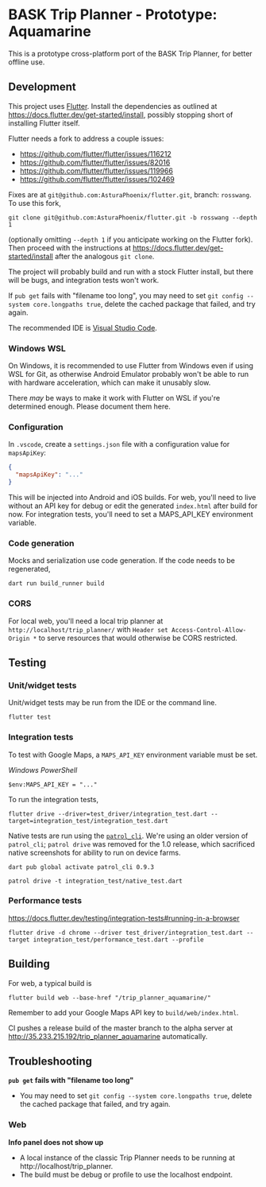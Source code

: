 # BASK Trip Planner - Prototype: Aquamarine

This is a prototype cross-platform port of the BASK Trip Planner, for better offline use.

## Development

This project uses [Flutter](https://flutter.dev/). Install the dependencies as outlined at https://docs.flutter.dev/get-started/install, possibly stopping short of installing Flutter itself.

Flutter needs a fork to address a couple issues:
* https://github.com/flutter/flutter/issues/116212
* https://github.com/flutter/flutter/issues/82016
* https://github.com/flutter/flutter/issues/119966
* https://github.com/flutter/flutter/issues/102469

Fixes are at `git@github.com:AsturaPhoenix/flutter.git`, branch: `rosswang`. To use this fork,
```
git clone git@github.com:AsturaPhoenix/flutter.git -b rosswang --depth 1
```
(optionally omitting `--depth 1` if you anticipate working on the Flutter fork). Then proceed with the instructions at https://docs.flutter.dev/get-started/install after the analogous `git clone`.

The project will probably build and run with a stock Flutter install, but there will be bugs, and integration tests won't work.

If `pub get` fails with "filename too long", you may need to set `git config --system core.longpaths true`, delete the cached package that failed, and try again.

The recommended IDE is [Visual Studio Code](https://code.visualstudio.com/).

### Windows WSL

On Windows, it is recommended to use Flutter from Windows even if using WSL for Git, as otherwise Android Emulator probably won't be able to run with hardware acceleration, which can make it unusably slow.

There _may_ be ways to make it work with Flutter on WSL if you're determined enough. Please document them here.

### Configuration

In `.vscode`, create a `settings.json` file with a configuration value for `mapsApiKey`:

```json
{
  "mapsApiKey": "..."
}
```

This will be injected into Android and iOS builds. For web, you'll need to live without an API key for debug or edit the generated `index.html` after build for now. For integration tests, you'll need to set a MAPS_API_KEY environment variable.

### Code generation

Mocks and serialization use code generation. If the code needs to be regenerated,
```
dart run build_runner build
```

### CORS

For local web, you'll need a local trip planner at `http://localhost/trip_planner/` with `Header set Access-Control-Allow-Origin *` to serve resources that would otherwise be CORS restricted.

## Testing

### Unit/widget tests

Unit/widget tests may be run from the IDE or the command line.

```
flutter test
```

### Integration tests

To test with Google Maps, a `MAPS_API_KEY` environment variable must be set.

*Windows PowerShell*

```
$env:MAPS_API_KEY = "..."
```

To run the integration tests,

```
flutter drive --driver=test_driver/integration_test.dart --target=integration_test/integration_test.dart
```

Native tests are run using the [`patrol_cli`](https://pub.dev/packages/patrol_cli). We're using an older version of `patrol_cli`; `patrol drive` was removed for the 1.0 release, which sacrificed native screenshots for ability to run on device farms.

```
dart pub global activate patrol_cli 0.9.3
```

```
patrol drive -t integration_test/native_test.dart
```

### Performance tests

https://docs.flutter.dev/testing/integration-tests#running-in-a-browser

```
flutter drive -d chrome --driver test_driver/integration_test.dart --target integration_test/performance_test.dart --profile
```

## Building

For web, a typical build is

```
flutter build web --base-href "/trip_planner_aquamarine/"
```

Remember to add your Google Maps API key to `build/web/index.html`.

CI pushes a release build of the master branch to the alpha server at http://35.233.215.192/trip_planner_aquamarine automatically.

## Troubleshooting

**`pub get` fails with "filename too long"**

* You may need to set `git config --system core.longpaths true`, delete the cached package that failed, and try again.

### Web

**Info panel does not show up**

* A local instance of the classic Trip Planner needs to be running at http://localhost/trip_planner.
* The build must be debug or profile to use the localhost endpoint.
